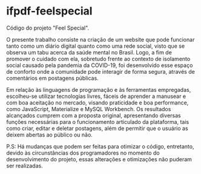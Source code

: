 # ifpdf-feelspecial
Código do projeto "Feel Special".

O presente trabalho consiste na criação de um website que pode funcionar tanto como um diário digital quanto como uma rede social, visto que se observa um tabu acerca da saúde mental no Brasil. Logo, a fim de promover o cuidado com ela, sobretudo frente ao contexto de isolamento social causado pela pandemia da COVID-19, foi desenvolvido esse espaço de conforto onde a comunidade pode interagir de forma segura, através de comentários em postagens públicas.

Em relação às linguagens de programação e às ferramentas empregadas, escolheu-se utilizar tecnologias livres, fáceis de aprender a manusear e com boa aceitação no mercado, visando praticidade e boa performance, como JavaScript, Materialize e MySQL Workbench. Os resultados alcançados cumprem com a proposta original, apresentando diversas funções necessárias para o funcionamento articulado da plataforma, tais como criar, editar e deletar postagens, além de permitir que o usuário as deixem abertas ao público ou não.

P.S: Há mudanças que podem ser feitas para otimizar o código, entretanto, devido às circunstâncias dos programadores no momento do desenvolvimento do projeto, essas alterações e otimizações não puderam ser realizadas.
